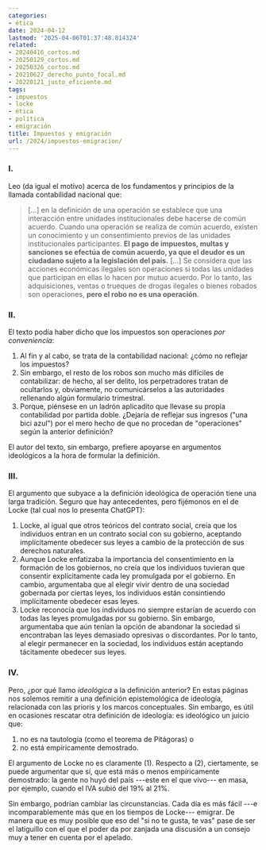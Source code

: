 ```yaml
---
categories:
- ética
date: 2024-04-12
lastmod: '2025-04-06T01:37:48.814324'
related:
- 20240416_cortos.md
- 20250129_cortos.md
- 20250326_cortos.md
- 20210627_derecho_punto_focal.md
- 20220121_justo_eficiente.md
tags:
- impuestos
- locke
- ética
- política
- emigración
title: Impuestos y emigración
url: /2024/impuestos-emigracion/
---
```


### I.

Leo (da igual el motivo) acerca de los fundamentos y principios de la llamada contabilidad nacional que:

> [...] en la definición de una operación se establece que una interacción entre unidades institucionales debe hacerse de común acuerdo. Cuando una operación se realiza de común acuerdo, existen un conocimiento y un consentimiento previos de las unidades institucionales participantes. **El pago de impuestos, multas y sanciones se efectúa de común acuerdo, ya que el deudor es un ciudadano sujeto a la legislación del país.** [...] Se considera que las acciones económicas ilegales son operaciones si todas las unidades que participan en ellas lo hacen por mutuo acuerdo. Por lo tanto, las adquisiciones, ventas o trueques de drogas ilegales o bienes robados son operaciones, **pero el robo no es una operación**.

### II.

El texto podía haber dicho que los impuestos son operaciones _por conveniencia_:
1. Al fin y al cabo, se trata de la contabilidad nacional: ¿cómo no reflejar los impuestos?
2. Sin embargo, el resto de los robos son mucho más dífíciles de contabilizar: de hecho, al ser delito, los perpetradores tratan de ocultarlos y, obviamente, no comunicárselos a las autoridades rellenando algún formulario trimestral.
3. Porque, piénsese en un ladrón aplicadito que llevase su propia contabilidad por partida doble. ¿Dejaría de reflejar sus ingresos ("una bici azul") por el mero hecho de que no procedan de "operaciones" según la anterior definición?

El autor del texto, sin embargo, prefiere apoyarse en argumentos ideológicos a la hora de formular la definición.


### III.

El argumento que subyace a la definición ideológica de operación tiene una larga tradición. Seguro que hay antecedentes, pero fijémonos en el de Locke (tal cual nos lo presenta ChatGPT):

1. Locke, al igual que otros teóricos del contrato social, creía que los individuos entran en un contrato social con su gobierno, aceptando implícitamente obedecer sus leyes a cambio de la protección de sus derechos naturales.
2. Aunque Locke enfatizaba la importancia del consentimiento en la formación de los gobiernos, no creía que los individuos tuvieran que consentir explícitamente cada ley promulgada por el gobierno. En cambio, argumentaba que al elegir vivir dentro de una sociedad gobernada por ciertas leyes, los individuos están consintiendo implícitamente obedecer esas leyes.
3. Locke reconocía que los individuos no siempre estarían de acuerdo con todas las leyes promulgadas por su gobierno. Sin embargo, argumentaba que aún tenían la opción de abandonar la sociedad si encontraban las leyes demasiado opresivas o discordantes. Por lo tanto, al elegir permanecer en la sociedad, los individuos están aceptando tácitamente obedecer sus leyes.

### IV.

Pero, ¿por qué llamo _ideológica_ a la definición anterior? En estas páginas nos solemos remitir a una definición epistemológica de ideología, relacionada con las prioris y los marcos conceptuales. Sin embargo, es útil en ocasiones rescatar otra definición de ideología: es ideológico un juicio que:
1. no es na tautología (como el teorema de Pitágoras) o
2. no está empíricamente demostrado.

El argumento de Locke no es claramente (1). Respecto a (2), ciertamente, se puede argumentar que sí, que está más o menos empíricamente demostrado: la gente no huyó del país ---este en el que vivo--- en masa, por ejemplo, cuando el IVA subió del 19% al 21%.

Sin embargo, podrían cambiar las circunstancias. Cada día es más fácil ---e incomparablemente más que en los tiempos de Locke--- emigrar. De manera que es muy posible que eso  del "si no te gusta, te vas" pase de ser el latiguillo con el que el poder da por zanjada una discusión a un consejo muy a tener en cuenta por el apelado.